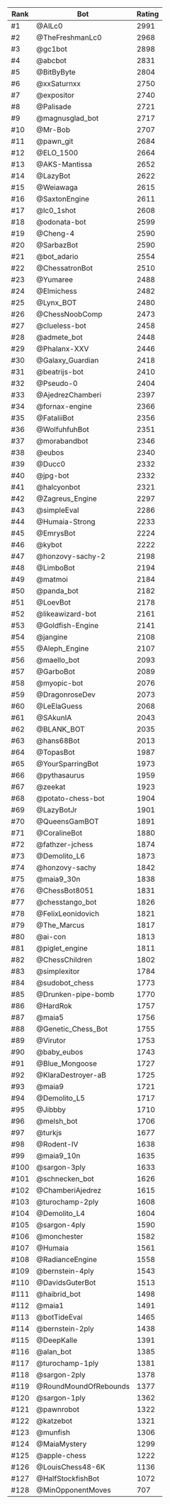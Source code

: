 Rank|Bot|Rating
---|---|---
#1|@AILc0|2991
#2|@TheFreshmanLc0|2968
#3|@gc1bot|2898
#4|@abcbot|2831
#5|@BitByByte|2804
#6|@xxSaturnxx|2750
#7|@expositor|2740
#8|@Palisade|2721
#9|@magnusglad_bot|2717
#10|@Mr-Bob|2707
#11|@pawn_git|2684
#12|@ELO_1500|2664
#13|@AKS-Mantissa|2652
#14|@LazyBot|2622
#15|@Weiawaga|2615
#16|@SaxtonEngine|2611
#17|@lc0_1shot|2608
#18|@odonata-bot|2599
#19|@Cheng-4|2590
#20|@SarbazBot|2590
#21|@bot_adario|2554
#22|@ChessatronBot|2510
#23|@Yumaree|2488
#24|@Elmichess|2482
#25|@Lynx_BOT|2480
#26|@ChessNoobComp|2473
#27|@clueless-bot|2458
#28|@admete_bot|2448
#29|@Phalanx-XXV|2446
#30|@Galaxy_Guardian|2418
#31|@beatrijs-bot|2410
#32|@Pseudo-0|2404
#33|@AjedrezChamberi|2397
#34|@fornax-engine|2366
#35|@FataliiBot|2356
#36|@WolfuhfuhBot|2351
#37|@morabandbot|2346
#38|@eubos|2340
#39|@Ducc0|2332
#40|@jpg-bot|2332
#41|@halcyonbot|2321
#42|@Zagreus_Engine|2297
#43|@simpleEval|2286
#44|@Humaia-Strong|2233
#45|@EmrysBot|2224
#46|@kybot|2222
#47|@honzovy-sachy-2|2198
#48|@LimboBot|2194
#49|@matmoi|2184
#50|@panda_bot|2182
#51|@LoevBot|2178
#52|@likeawizard-bot|2161
#53|@Goldfish-Engine|2141
#54|@jangine|2108
#55|@Aleph_Engine|2107
#56|@maello_bot|2093
#57|@GarboBot|2089
#58|@myopic-bot|2076
#59|@DragonroseDev|2073
#60|@LeElaGuess|2068
#61|@SAkunIA|2043
#62|@BLANK_BOT|2035
#63|@hans68Bot|2013
#64|@TopasBot|1987
#65|@YourSparringBot|1973
#66|@pythasaurus|1959
#67|@zeekat|1923
#68|@potato-chess-bot|1904
#69|@LazyBotJr|1901
#70|@QueensGamBOT|1891
#71|@CoralineBot|1880
#72|@fathzer-jchess|1874
#73|@Demolito_L6|1873
#74|@honzovy-sachy|1842
#75|@maia9_30n|1838
#76|@ChessBot8051|1831
#77|@chesstango_bot|1826
#78|@FelixLeonidovich|1821
#79|@The_Marcus|1817
#80|@ai-con|1813
#81|@piglet_engine|1811
#82|@ChessChildren|1802
#83|@simplexitor|1784
#84|@sudobot_chess|1773
#85|@Drunken-pipe-bomb|1770
#86|@HardRok|1757
#87|@maia5|1756
#88|@Genetic_Chess_Bot|1755
#89|@Virutor|1753
#90|@baby_eubos|1743
#91|@Blue_Mongoose|1727
#92|@KlaraDestroyer-aB|1725
#93|@maia9|1721
#94|@Demolito_L5|1717
#95|@Jibbby|1710
#96|@melsh_bot|1706
#97|@turkjs|1677
#98|@Rodent-IV|1638
#99|@maia9_10n|1635
#100|@sargon-3ply|1633
#101|@schnecken_bot|1626
#102|@ChamberiAjedrez|1615
#103|@turochamp-2ply|1608
#104|@Demolito_L4|1604
#105|@sargon-4ply|1590
#106|@monchester|1582
#107|@Humaia|1561
#108|@RadianceEngine|1558
#109|@bernstein-4ply|1543
#110|@DavidsGuterBot|1513
#111|@haibrid_bot|1498
#112|@maia1|1491
#113|@botTideEval|1465
#114|@bernstein-2ply|1438
#115|@DeepKalle|1391
#116|@alan_bot|1385
#117|@turochamp-1ply|1381
#118|@sargon-2ply|1378
#119|@RoundMoundOfRebounds|1377
#120|@sargon-1ply|1362
#121|@pawnrobot|1322
#122|@katzebot|1321
#123|@munfish|1306
#124|@MaiaMystery|1299
#125|@apple-chess|1222
#126|@LouisChess48-6K|1136
#127|@HalfStockfishBot|1072
#128|@MinOpponentMoves|707
